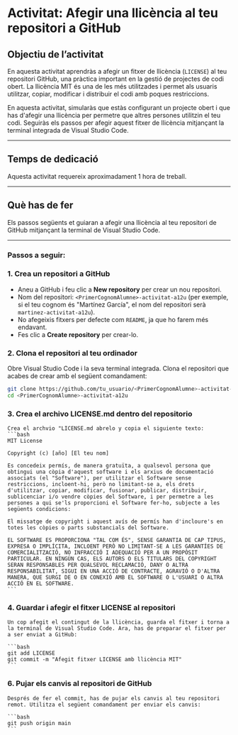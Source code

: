 # Activitat: Afegir una llicència al teu repositori a GitHub

## **Objectiu de l’activitat**

En aquesta activitat aprendràs a afegir un fitxer de llicència (`LICENSE`) al teu repositori GitHub, una pràctica important en la gestió de projectes de codi obert. La llicència MIT és una de les més utilitzades i permet als usuaris utilitzar, copiar, modificar i distribuir el codi amb poques restriccions.

En aquesta activitat, simularàs que estàs configurant un projecte obert i que has d'afegir una llicència per permetre que altres persones utilitzin el teu codi. Seguiràs els passos per afegir aquest fitxer de llicència mitjançant la terminal integrada de Visual Studio Code.

---

## **Temps de dedicació**

Aquesta activitat requereix aproximadament 1 hora de treball.

---

## **Què has de fer**

Els passos següents et guiaran a afegir una llicència al teu repositori de GitHub mitjançant la terminal de Visual Studio Code.

---

### **Passos a seguir:**

### 1. **Crea un repositori a GitHub**

   - Aneu a GitHub i feu clic a **New repository** per crear un nou repositori.
   - Nom del repositori: `<PrimerCognomAlumne>-activitat-a12u` (per exemple, si el teu cognom és "Martínez García", el nom del repositori serà `martinez-activitat-a12u`).
   - No afegeixis fitxers per defecte com `README`, ja que ho farem més endavant.
   - Fes clic a **Create repository** per crear-lo.

### 2. **Clona el repositori al teu ordinador**

   Obre Visual Studio Code i la seva terminal integrada. Clona el repositori que acabes de crear amb el següent comandament:

   ```bash
   git clone https://github.com/tu_usuario/<PrimerCognomAlumne>-activitat-a12u.git
   cd <PrimerCognomAlumne>-activitat-a12u
   ```

### 3. **Crea el archivo LICENSE.md dentro del repositorio**

    Crea el archvio "LICENSE.md abrelo y copia el siguiente texto:
    ```bash
    MIT License

    Copyright (c) [año] [El teu nom]

    Es concedeix permís, de manera gratuïta, a qualsevol persona que obtingui una còpia d'aquest software i els arxius de documentació associats (el "Software"), per utilitzar el Software sense restriccions, incloent-hi, però no limitant-se a, els drets d'utilitzar, copiar, modificar, fusionar, publicar, distribuir, sublicenciar i/o vendre còpies del Software, i per permetre a les persones a qui se'ls proporcioni el Software fer-ho, subjecte a les següents condicions:

    El missatge de copyright i aquest avís de permís han d'incloure's en totes les còpies o parts substancials del Software.

    EL SOFTWARE ES PROPORCIONA "TAL COM ÉS", SENSE GARANTIA DE CAP TIPUS, EXPRESA O IMPLÍCITA, INCLOENT PERÒ NO LIMITANT-SE A LES GARANTÍES DE COMERCIALITZACIÓ, NO INFRACCIÓ I ADEQUACIÓ PER A UN PROPÒSIT PARTICULAR. EN NINGÚN CAS, ELS AUTORS O ELS TITULARS DEL COPYRIGHT SERAN RESPONSABLES PER QUALSEVOL RECLAMACIÓ, DANY O ALTRA RESPONSABILITAT, SIGUI EN UNA ACCIÓ DE CONTRACTE, AGRAVIÓ O D'ALTRA MANERA, QUE SURGI DE O EN CONEXIÓ AMB EL SOFTWARE O L'USUARI O ALTRA ACCIÓ EN EL SOFTWARE.
    ```

### 4. **Guardar i afegir el fitxer LICENSE al repositori**

    Un cop afegit el contingut de la llicència, guarda el fitxer i torna a la terminal de Visual Studio Code. Ara, has de preparar el fitxer per a ser enviat a GitHub:

    ```bash
    git add LICENSE
    git commit -m "Afegit fitxer LICENSE amb llicència MIT"
    ```

### 6. **Pujar els canvis al repositori de GitHub**

    Després de fer el commit, has de pujar els canvis al teu repositori remot. Utilitza el següent comandament per enviar els canvis:
    
    ```bash
    git push origin main
    ```